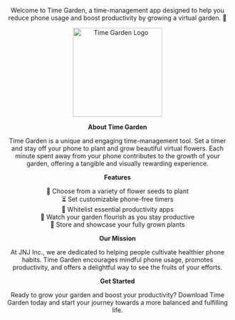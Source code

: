 <p align="center">
Welcome to Time Garden, a time-management app designed to help you reduce phone usage and boost productivity by growing a virtual garden. 🌸
</p>
<p align="center">
<img src="https://github.com/SantoNate/Time-Garden/assets/97402276/82e7cd94-3c4a-486b-9605-1803a2ffb0c1" alt="Time Garden Logo" width="200"/>
</p>
<p align="center">
<b>About Time Garden</b>
</p>
<p align="center">
Time Garden is a unique and engaging time-management tool. Set a timer and stay off your phone to plant and grow beautiful virtual flowers. Each minute spent away from your phone contributes to the growth of your garden, offering a tangible and visually rewarding experience.
</p>
<p align="center">
<b>Features</b>
</p>
<p align="center">
🌱 Choose from a variety of flower seeds to plant<br>
⏳ Set customizable phone-free timers<br>
📱 Whitelist essential productivity apps<br>
🌼 Watch your garden flourish as you stay productive<br>
🌸 Store and showcase your fully grown plants<br>
</p>
<p align="center">
<b>Our Mission</b>
</p>
<p align="center">
At JNJ Inc., we are dedicated to helping people cultivate healthier phone habits. Time Garden encourages mindful phone usage, promotes productivity, and offers a delightful way to see the fruits of your efforts.
</p>
<p align="center">
<b>Get Started</b>
</p>
<p align="center">
Ready to grow your garden and boost your productivity? Download Time Garden today and start your journey towards a more balanced and fulfilling life.
</p>

